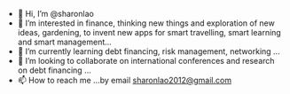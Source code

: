 - 👋 Hi, I’m @sharonlao
- 👀 I’m interested in finance, thinking new things and exploration of new ideas, gardening, to invent new apps for smart travelling, smart learning and smart management...
- 🌱 I’m currently learning debt financing, risk management, networking ...
- 💞️ I’m looking to collaborate on international conferences and research on debt financing ...
- 📫 How to reach me ...by email sharonlao2012@gmail.com

<!---
sharonlao/sharonlao is a ✨ special ✨ repository because its `README.md` (this file) appears on your GitHub profile.
You can click the Preview link to take a look at your changes.
--->
